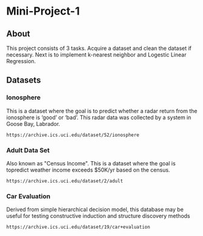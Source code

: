 # Mini-Project-1

## About 
This project consists of 3 tasks. Acquire a dataset and clean the dataset if necessary. Next is to implement k-nearest neighbor and Logestic Linear Regression.

## Datasets
### Ionosphere
This is a dataset where the goal is to predict whether a radar return from the ionosphere is ‘good’ or ‘bad’. This radar data was collected by a system in Goose Bay, Labrador.

```
https://archive.ics.uci.edu/dataset/52/ionosphere
```

### Adult Data Set
Also known as "Census Income". This is a dataset where the goal is topredict weather income exceeds $50K/yr based on the census.
```
https://archive.ics.uci.edu/dataset/2/adult
```

### Car Evaluation
Derived from simple hierarchical decision model, this database may be useful for testing constructive induction and structure discovery methods
```
https://archive.ics.uci.edu/dataset/19/car+evaluation
```